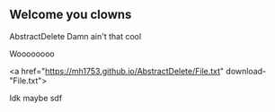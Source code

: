 ## Welcome you clowns

AbstractDelete
Damn ain't that cool



Woooooooo

<a href="https://mh1753.github.io/AbstractDelete/File.txt" download-"File.txt">

Idk maybe
sdf
